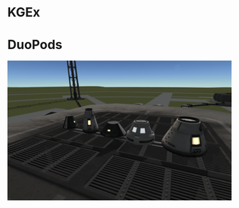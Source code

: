 # KGEx
# DuoPods

![Duo Pods](https://raw.githubusercontent.com/zer0Kerbal/KGEx/master/GameData/KGEx/DuoPods/Screens/lineup.png)

